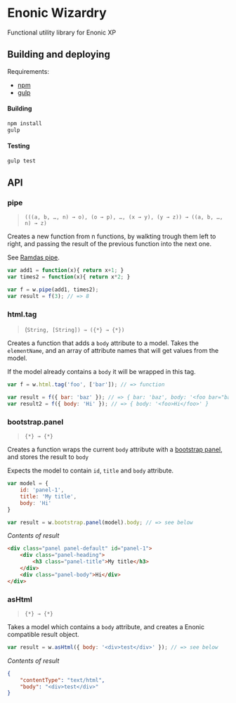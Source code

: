# Enonic Wizardry

Functional utility library for Enonic XP

## Building and deploying

Requirements:

 * [npm](https://www.npmjs.com)
 * [gulp](http://gulpjs.com/)

#### Building

```bash
npm install
gulp
```

#### Testing

```bash
gulp test
```

## API

### pipe

> `(((a, b, …, n) → o), (o → p), …, (x → y), (y → z)) → ((a, b, …, n) → z)`

Creates a new function from n functions, by walkting trough them left to right, and passing the result of the previous function into the next one.

See [Ramdas pipe](http://ramdajs.com/0.18.0/docs/#pipe).

```javascript
var add1 = function(x){ return x+1; }
var times2 = function(x){ return x*2; }

var f = w.pipe(add1, times2);
var result = f(3); // => 8
```

### html.tag

> (`String, [String]) → ({*} → {*})`

Creates a function that adds a `body` attribute to a model. Takes the `elementName`, and an array of attribute names that will get values from the model.

If the model already contains a `body` it will be wrapped in this tag.

```javascript
var f = w.html.tag('foo', ['bar']); // => function

var result = f({ bar: 'baz' }); // => { bar: 'baz', body: '<foo bar="baz" />' }
var result2 = f({ body: 'Hi' }); // => { body: '<foo>Hi</foo>' }
```

### bootstrap.panel

 > `{*} → {*}`

Creates a function wraps the current `body` attribute with a [bootstrap panel](http://getbootstrap.com/components/#panels), and stores the result to `body`

Expects the model to contain `id`, `title` and `body` attribute.

```javascript
var model = {
    id: 'panel-1',
    title: 'My title',
    body: 'Hi'
}

var result = w.bootstrap.panel(model).body; // => see below
```
*Contents of result*

```html
<div class="panel panel-default" id="panel-1">
    <div class="panel-heading">
        <h3 class="panel-title">My title</h3>
    </div>
    <div class="panel-body">Hi</div>
</div>
```

### asHtml

 > `{*} → {*}`

Takes a model which contains a `body` attribute, and creates a Enonic compatible result object.

```javascript
var result = w.asHtml({ body: '<div>test</div>' }); // => see below
```

*Contents of result*

```json
{
    "contentType": "text/html",
    "body": "<div>test</div>"
}
```